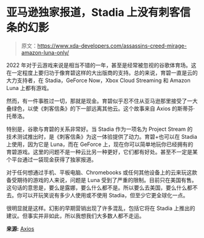 # 亚马逊独家报道，Stadia 上没有刺客信条的幻影

> 原文：<https://www.xda-developers.com/assassins-creed-mirage-amazon-luna-only/>

2022 年对于云游戏来说是相当不错的一年，甚至是经常被忽视的谷歌体育场。这在一定程度上要归功于像育碧这样的大出版商的支持。总的来说，育碧一直是云的大力支持者，在 Stadia，GeForce Now，Xbox Cloud Streaming 和 Amazon Luna 上都有游戏。

然而，有一件事胜过一切，那就是现金。育碧似乎忍不住从亚马逊那里接受了一大叠绿色，以使《刺客信条》的下一部远离其他云。这个故事来自 Axios 的斯蒂芬·托蒂洛。

特别是，谷歌与育碧的关系非常好。当 Stadia 作为一项名为 Project Stream 的技术测试推出时，是《刺客信条》为这一体验提供了动力。育碧+也可以在 Stadia 上使用，因为它是 Luna，而在 GeForce 上，现在你可以简单地玩你已经拥有的育碧游戏。这里的问题不是一种云比另一种更好，它们都有好处。甚至不一定是某个平台通过一袋现金获得了独家报道。

对于任何想通过手机、平板电脑、Chromebooks 或任何其他设备上的云来玩这款备受期待的游戏的人来说，问题是 Luna 受到了严重的限制。目前只在美国有售。这句话的意思是，要么是露娜，要么什么都不是。所以要么去美国，要么什么都不去。你可以开玩笑说有多少人使用或不使用 Stadia，但至少它更全球化一点。

很明显就是这样。幻影的早期营销出现了许多混乱，包括它将在 Stadia 上推出的建议。但事实并非如此，所以我想我们大多数人都不走运。

**来源:** [Axios](https://www.axios.com/newsletters/axios-gaming-534001ff-b32e-4a65-92c7-afb79f52dc13.html)